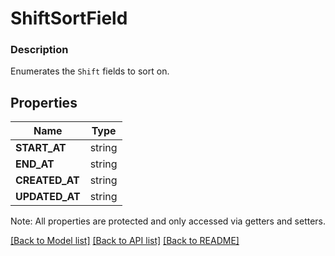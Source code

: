 # ShiftSortField

### Description

Enumerates the `Shift` fields to sort on.

## Properties
Name | Type
------------ | -------------
**START_AT** | string
**END_AT** | string
**CREATED_AT** | string
**UPDATED_AT** | string

Note: All properties are protected and only accessed via getters and setters.

[[Back to Model list]](../../README.md#documentation-for-models) [[Back to API list]](../../README.md#documentation-for-api-endpoints) [[Back to README]](../../README.md)

